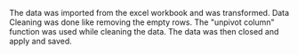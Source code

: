 The data was imported from the excel workbook and was transformed. Data Cleaning was done like removing the empty rows.
The "unpivot column" function was used while cleaning the data. 
The data was then closed and apply and saved.
